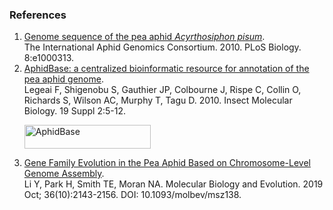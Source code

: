 ### References

1.  [Genome sequence of the pea aphid *Acyrthosiphon
    pisum*](https://europepmc.org/abstract/MED/20186266).\
    The International Aphid Genomics Consortium. 2010. PLoS Biology.
    8:e1000313.
2.  [AphidBase: a centralized bioinformatic resource for annotation of
    the pea aphid genome](https://europepmc.org/abstract/MED/20482635).\
    Legeai F, Shigenobu S, Gauthier JP, Colbourne J, Rispe C, Collin O,
    Richards S, Wilson AC, Murphy T, Tagu D. 2010. Insect Molecular
    Biology. 19 Suppl 2:5-12.
    <p><a href="https://bipaa.genouest.org/is/aphidbase/"><img src="/img/aphidbase_0.jpg" alt="AphidBase" width="202" height="38" style="width: 202px; height: 38px;" class="float-right" /></a></p>
3.  [Gene Family Evolution in the Pea Aphid Based on Chromosome-Level Genome Assembly](https://europepmc.org/article/PMC/6759078).\
    Li Y, Park H, Smith TE, Moran NA. Molecular Biology and Evolution. 2019 Oct; 36(10):2143-2156.
    DOI: 10.1093/molbev/msz138.
